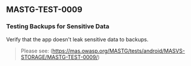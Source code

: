 ##  MASTG-TEST-0009

### Testing Backups for Sensitive Data

Verify that the app doesn't leak sensitive data to backups.

> Please see: (https://mas.owasp.org/MASTG/tests/android/MASVS-STORAGE/MASTG-TEST-0009/)